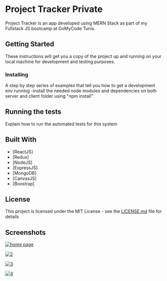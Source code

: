 # Project Tracker Private
Project Tracker is an app developed using MERN Stack as part of my Fullstack JS bootcamp at GoMyCode Tunis.

## Getting Started

These instructions will get you a copy of the project up and running on your local machine for development and testing purposes.

### Installing

A step by step series of examples that tell you how to get a development env running
-install the needed node modules and dependencies on both server and client folder using "npm install"

## Running the tests

Explain how to run the automated tests for this system

## Built With

* [ReactJS]
* [Redux]
* [NodeJS]
* [ExpressJS]
* [MongoDB]
* [CanvasJS]
* [Boostrap]

## License

This project is licensed under the MIT License - see the [LICENSE.md](LICENSE.md) file for details

## Screenshots
<a href="https://ibb.co/tHCS6CC"><img src="https://i.ibb.co/qD1z811/Image-1.png" alt="home page" border="0" /></a>

<a href="https://ibb.co/NYQQ78w"><img src="https://i.ibb.co/x5PP3pV/2.png" alt="2" border="0" /></a>

<a href="https://ibb.co/ysFF8f6"><img src="https://i.ibb.co/2K33jnv/3.png" alt="3" border="0" /></a>

<a href="https://ibb.co/vJ6ZYp0"><img src="https://i.ibb.co/brMzJTc/4.png" alt="4" border="0" /></a>
